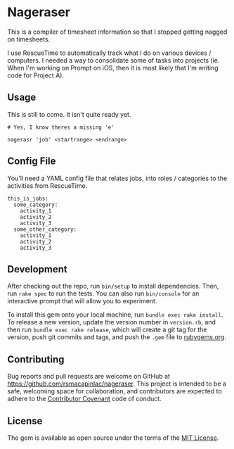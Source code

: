 # Nageraser

  This is a compiler of timesheet information so that I stopped getting nagged
on timesheets.

  I use RescueTime to automatically track what I do on various devices /
computers. I needed a way to consolidate some of tasks into projects (ie. When
I'm working on Prompt on iOS, then it is most likely that I'm writing code for
Project A).

## Usage

  This is still to come. It isn't quite ready yet.

```
# Yes, I know theres a missing 'e'

nagerasr 'job' <startrange> <endrange>
```

## Config File

You'll need a YAML config file that relates jobs, into roles / categories to the
activities from RescueTime.

```
this_is_jobs:
  some_category:
    activity_1
    activity_2
    activity_3
  some_other_category:
    activity_1
    activity_2
    activity_3
```

## Development

After checking out the repo, run `bin/setup` to install dependencies. Then, run `rake spec` to run the tests. You can also run `bin/console` for an interactive prompt that will allow you to experiment.

To install this gem onto your local machine, run `bundle exec rake install`. To release a new version, update the version number in `version.rb`, and then run `bundle exec rake release`, which will create a git tag for the version, push git commits and tags, and push the `.gem` file to [rubygems.org](https://rubygems.org).

## Contributing

Bug reports and pull requests are welcome on GitHub at https://github.com/rsmacapinlac/nageraser. This project is intended to be a safe, welcoming space for collaboration, and contributors are expected to adhere to the [Contributor Covenant](http://contributor-covenant.org) code of conduct.


## License

The gem is available as open source under the terms of the [MIT License](http://opensource.org/licenses/MIT).

